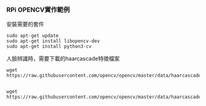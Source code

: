 ### RPi OPENCV實作範例

安裝需要的套件
```
sudo apt-get update
sudo apt-get install libopencv-dev
sudo apt-get install python3-cv
```

人臉辨識時，需要下載的haarcascade特徵檔案
```
wget https://raw.githubusercontent.com/opencv/opencv/master/data/haarcascades/haarcascade_frontalface_default.xml


wget https://raw.githubusercontent.com/opencv/opencv/master/data/haarcascades/haarcascade_eye.xml
```